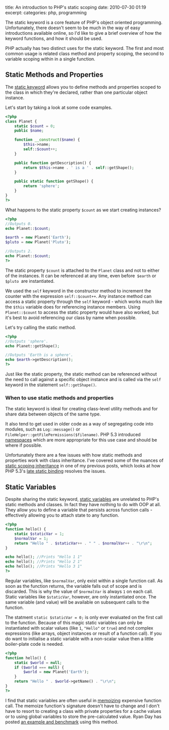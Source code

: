 title: An introduction to PHP's static scoping
date: 2010-07-30 01:19
excerpt: 
categories: php, programming

The static keyword is a core feature of PHP's object oriented programming. Unfortunately, there doesn't seem to be much in the way of easy introductions available online, so I'd like to give a brief overview of how the keyword functions, and how it should be used.

PHP actually has two distinct uses for the static keyword. The first and most common usage is related class method and property scoping, the second to variable scoping within in a single function.<!--more-->

## Static Methods and Properties

The [static keyword](http://php.net/static "static keyword") allows you to define methods and properties scoped to the class in which they're declared, rather than one particular object instance.

Let's start by taking a look at some code examples.


```php
<?php
class Planet {
	static $count = 0;
	public $name;

	function __construct($name) {
		$this->name;
		self::$count++;
	}

	public function getDescription() {
		return $this->name . ' is a ' . self::getShape();
	}

	public static function getShape() {
		return 'sphere';
	}
}
?>
```

What happens to the static property `$count` as we start creating instances?


```php
<?php
//Outputs 0.
echo Planet::$count;

$earth = new Planet('Earth');
$pluto = new Planet('Pluto');

//Outputs 2.
echo Planet::$count;
?>
```

The static property `$count` is attached to the `Planet` class and not to either of the instances. It can be referenced at any time, even before` $earth` or `$pluto `are instantiated.

We used the `self` keyword in the constructor method to increment the counter with the expression `self::$count++`. Any instance method can access a static property through the `self` keyword - which works much like the `$this` variable does for referencing instance members. Using `Planet::$count` to access the static property would have also worked, but it's best to avoid referencing our class by name when possible.

Let's try calling the static method.


```php
<?php
//Outputs 'sphere'.
echo Planet::getShape();

//Outputs 'Earth is a sphere'.
echo $earth->getDescription();
?>
```

Just like the static property, the static method can be referenced without the need to call against a specific object instance and is called via the `self` keyword in the statement `self::getShape()`.

### When to use static methods and properties

The static keyword is ideal for creating class-level utility methods and for share data between objects of the same type. 

It also tend to get used in older code as a way of segregating code into modules, such as `Log::message()` or `FileHelper::getFilePermissions($filename)`. PHP 5.3 introduced [namespaces](http://php.net/namespaces "namespaces") which are more appropriate for this use case and should be where if possible.

Unfortunately there are a few issues with how static methods and properties work with class inheritance. I've covered some of the nuances of [static scoping inheritance](../2010/03/19/exploring-phps-static-scoping/) in one of my previous posts, which looks at how PHP 5.3's [late static binding](http://php.net/language.oop5.late-static-bindings) resolves the issues.

## Static Variables

Despite sharing the static keyword, [static variables](http://php.net/variables.scope "static variables") are unrelated to PHP's static methods and classes. In fact they have nothing to do with OOP at all. They allow you to define a variable that persists across function calls - effectively allowing you to attach state to any function.


```php
<?php
function hello() {
	static $staticVar = 1;
	$normalVar = 1;
	return "Hello " . $staticVar++ . " " . $normalVar++ . "\r\n";
}

echo hello(); //Prints "Hello 1 1"
echo hello(); //Prints "Hello 2 1"
echo hello(); //Prints "Hello 3 1"
?>
```

Regular variables, like `$normalVar`, only exist within a single function call. As soon as the function returns, the variable falls out of scope and is discarded. This is why the value of `$normalVar` is always `1` on each call. Static variables like `$staticVar`, however, are only instantiated once. The same variable (and value) will be available on subsequent calls to the function.

The statment `static $staticVar = 0;` is only ever evaluated on the first call to the function. Because of this magic static variables can only be instantiated with scalar values (like `1`, `"Hello"` or `true`) and not complex expressions (like arrays, object instances or result of a function call). If you do want to initialise a static variable with a non-scalar value then a little boiler-plate code is needed.

```php
<?php
function hello() {
	static $world = null;
	if ($world === null) {
		$world = new Planet('Earth');
	}
	return "Hello " . $world->getName() . "\r\n";
}
?>
```

I find that static variables are often useful in [memoizing](http://en.wikipedia.org/wiki/Memoization) expensive function call. The memoize function's signature doesn't have to change and I don't have to resort to creating a class with private properties for a cache values or to using global variables to store the pre-calculated value. Ryan Day has posted [an example and benchmark](http://www.ryanday.net/?p=210) using this method.